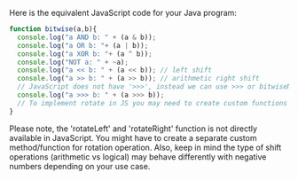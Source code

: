 Here is the equivalent JavaScript code for your Java program:

```JavaScript
function bitwise(a,b){
  console.log("a AND b: " + (a & b));
  console.log("a OR b: "+ (a | b));
  console.log("a XOR b: "+ (a ^ b));
  console.log("NOT a: " + ~a);
  console.log("a << b: " + (a << b)); // left shift
  console.log("a >> b: " + (a >> b)); // arithmetic right shift
  // JavaScript does not have '>>>', instead we can use >>> or bitwiseNot for logical right shifts
  console.log("a >>> b: " + (a >>> b)); 
  // To implement rotate in JS you may need to create custom functions as Javascripts do not provide built-in functions for that
}
```
Please note, the 'rotateLeft' and 'rotateRight' function is not directly available in JavaScript. You might have to create a separate custom method/function for rotation operation. Also, keep in mind the type of shift operations (arithmetic vs logical) may behave differently with negative numbers depending on your use case.
